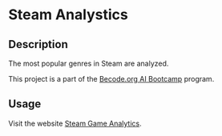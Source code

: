 # Steam Analystics

## Description
The most popular genres in Steam are analyzed.

This project is a part of the [Becode.org AI Bootcamp](https://becode.org/learn/ai-bootcamp/) program.
 
## Usage
Visit the website [Steam Game Analytics](https://steam-game-analytics.herokuapp.com/).
